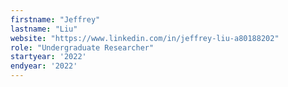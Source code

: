 ```yaml
---
firstname: "Jeffrey"
lastname: "Liu"
website: "https://www.linkedin.com/in/jeffrey-liu-a80188202"
role: "Undergraduate Researcher"
startyear: '2022'
endyear: '2022'
---
```

